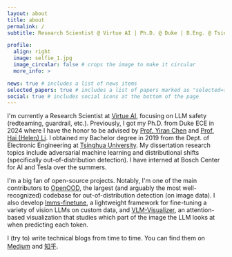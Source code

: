 ```yaml
---
layout: about
title: about
permalink: /
subtitle: Research Scientist @ Virtue AI | Ph.D. @ Duke | B.Eng. @ Tsinghua

profile:
  align: right
  image: selfie_1.jpg
  image_circular: false # crops the image to make it circular
  more_info: >

news: true # includes a list of news items
selected_papers: true # includes a list of papers marked as "selected={true}"
social: true # includes social icons at the bottom of the page
---
```


I'm currently a Research Scientist at [Virtue AI](https://www.virtueai.com/), focusing on LLM safety (redteaming, guardrail, etc.). Previously, I got my Ph.D. from Duke ECE in 2024 where I have the honor to be advised by [Prof. Yiran Chen](https://cei.pratt.duke.edu/people/yiran-chen) and [Prof. Hai (Helen) Li](https://cei.pratt.duke.edu/people/hai-helen-li). I obtained my Bachelor degree in 2019 from the Dept. of Electronic Engineering at [Tsinghua University](https://en.wikipedia.org/wiki/Tsinghua_University). My dissertation research topics include adversarial machine learning and distributional shifts (specifically out-of-distribution detection). I have interned at Bosch Center for AI and Tesla over the summers.

I'm a big fan of open-source projects. Notably, I'm one of the main contributors to [OpenOOD](https://github.com/Jingkang50/OpenOOD), the largest (and arguably the most well-recognized) codebase for out-of-distribution detection (on image data). I also develop [lmms-finetune](https://github.com/zjysteven/lmms-finetune), a lightweight framework for fine-tuning a variety of vision LLMs on custom data, and [VLM-Visualizer](https://github.com/zjysteven/VLM-Visualizer), an attention-based visualization that studies which part of the image the LLM looks at when predicting each token.

I (try to) write technical blogs from time to time. You can find them on [Medium](https://medium.com/@zhjy227) and [知乎](https://www.zhihu.com/people/zhang-jing-yang-54/posts).
